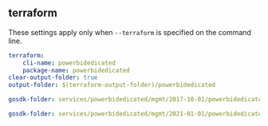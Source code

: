 
## terraform

These settings apply only when `--terraform` is specified on the command line.

``` yaml $(terraform)
terraform:
    cli-name: powerbidedicated
    package-name: powerbidedicated
clear-output-folder: true
output-folder: $(terraform-output-folder)/powerbidedicated
```

``` yaml $(tag)=='package-2017-10-01' && $(terraform)
gosdk-folder: services/powerbidedicated/mgmt/2017-10-01/powerbidedicated
```

``` yaml $(tag)=='package-2021-01-01' && $(terraform)
gosdk-folder: services/powerbidedicated/mgmt/2021-01-01/powerbidedicated
```
